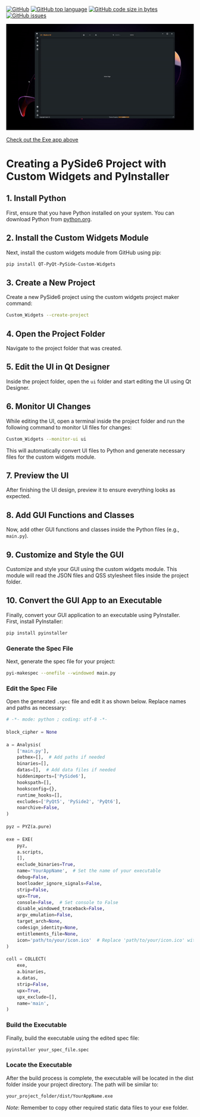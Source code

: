[![GitHub](https://img.shields.io/github/license/KhamisiKibet/24-Modern-Desktop-GUI?logo=Github)](https://github.com/KhamisiKibet/24-Modern-Desktop-GUI/blob/master/LICENSE) [![GitHub top language](https://img.shields.io/github/languages/top/KhamisiKibet/24-Modern-Desktop-GUI?logo=github)](https://github.com/KhamisiKibet/24-Modern-Desktop-GUI) [![GitHub code size in bytes](https://img.shields.io/github/languages/code-size/KhamisiKibet/24-Modern-Desktop-GUI?logo=github)](https://github.com/KhamisiKibet/24-Modern-Desktop-GUI) [![GitHub issues](https://img.shields.io/github/issues/KhamisiKibet/24-Modern-Desktop-GUI?logo=github)](https://github.com/KhamisiKibet/24-Modern-Desktop-GUI/issues)

![24 modern desktop gui GIF](https://github.com/KhamisiKibet/Docs-QT-PyQt-PySide-Custom-Widgets/raw/main/images/24-modern-ui.gif)

[Check out the Exe app above](https://www.dropbox.com/scl/fi/i0s1imjm5a1rvs00xdrra/24-Modern-GUI-exe.zip?rlkey=aka3fjexl0krtjq231chdnd6y&st=1fiksoky&dl=0)

# Creating a PySide6 Project with Custom Widgets and PyInstaller

## 1. Install Python
First, ensure that you have Python installed on your system. You can download Python from [python.org](https://www.python.org/downloads/).

## 2. Install the Custom Widgets Module
Next, install the custom widgets module from GitHub using pip:
```bash
pip install QT-PyQt-PySide-Custom-Widgets
```

## 3. Create a New Project
Create a new PySide6 project using the custom widgets project maker command:
```bash
Custom_Widgets --create-project
```

## 4. Open the Project Folder
Navigate to the project folder that was created.

## 5. Edit the UI in Qt Designer
Inside the project folder, open the `ui` folder and start editing the UI using Qt Designer.

## 6. Monitor UI Changes
While editing the UI, open a terminal inside the project folder and run the following command to monitor UI files for changes:
```bash
Custom_Widgets --monitor-ui ui
```
This will automatically convert UI files to Python and generate necessary files for the custom widgets module.

## 7. Preview the UI
After finishing the UI design, preview it to ensure everything looks as expected.

## 8. Add GUI Functions and Classes
Now, add other GUI functions and classes inside the Python files (e.g., `main.py`).

## 9. Customize and Style the GUI
Customize and style your GUI using the custom widgets module. This module will read the JSON files and QSS stylesheet files inside the project folder.

## 10. Convert the GUI App to an Executable
Finally, convert your GUI application to an executable using PyInstaller. First, install PyInstaller:
```bash
pip install pyinstaller
```

### Generate the Spec File
Next, generate the spec file for your project:
```bash
pyi-makespec --onefile --windowed main.py
```

### Edit the Spec File
Open the generated `.spec` file and edit it as shown below. Replace names and paths as necessary:

```python
# -*- mode: python ; coding: utf-8 -*-

block_cipher = None

a = Analysis(
    ['main.py'],
    pathex=[],  # Add paths if needed
    binaries=[],
    datas=[],  # Add data files if needed
    hiddenimports=['PySide6'],  
    hookspath=[],
    hooksconfig={},
    runtime_hooks=[],
    excludes=['PyQt5', 'PySide2', 'PyQt6'],  
    noarchive=False,
)

pyz = PYZ(a.pure)

exe = EXE(
    pyz,
    a.scripts,
    [],
    exclude_binaries=True,
    name='YourAppName',  # Set the name of your executable
    debug=False,
    bootloader_ignore_signals=False,
    strip=False,
    upx=True,
    console=False,  # Set console to False
    disable_windowed_traceback=False,
    argv_emulation=False,
    target_arch=None,
    codesign_identity=None,
    entitlements_file=None,
    icon='path/to/your/icon.ico'  # Replace 'path/to/your/icon.ico' with the path to your icon file
)

coll = COLLECT(
    exe,
    a.binaries,
    a.datas,
    strip=False,
    upx=True,
    upx_exclude=[],
    name='main',
)
```
### Build the Executable
Finally, build the executable using the edited spec file:
```bash 
pyinstaller your_spec_file.spec
```

### Locate the Executable
After the build process is complete, the executable will be located in the dist folder inside your project directory. The path will be similar to:
```bash
your_project_folder/dist/YourAppName.exe
```

*Note*: Remember to copy other required static data files to your exe folder.
